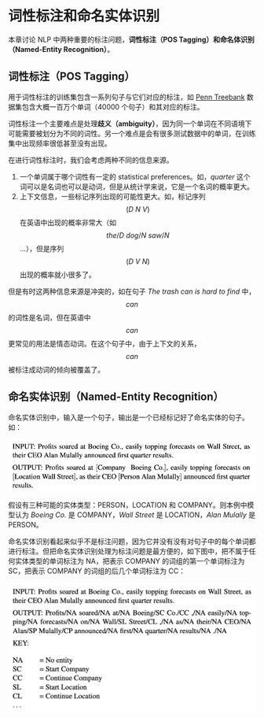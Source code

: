 # 词性标注和命名实体识别

本章讨论 NLP 中两种重要的标注问题，**词性标注（POS Tagging）**和**命名体识别（Named-Entity Recognition）**。



## 词性标注（POS Tagging）

用于词性标注的训练集包含一系列句子与它们对应的标注，如 [Penn Treebank](https://catalog.ldc.upenn.edu/LDC99T42) 数据集包含大概一百万个单词（40000 个句子）和其对应的标注。

词性标注一个主要难点是处理**歧义（ambiguity）**，因为同一个单词在不同语境下可能需要被划分为不同的词性。另一个难点是会有很多测试数据中的单词，在训练集中出现频率很低甚至没有出现。

在进行词性标注时，我们会考虑两种不同的信息来源。

1. 一个单词属于哪个词性有一定的 statistical preferences。如，*quarter* 这个词可以是名词也可以是动词，但是从统计学来说，它是一个名词的概率更大。
2. 上下文信息，一些标记序列出现的可能性更大。如，标记序列 $$(D \ N \ V)$$ 在英语中出现的概率非常大（如 $$the/D \ dog/N \ saw/N$$ ...），但是序列 $$(D \ V \ N)$$ 出现的概率就小很多了。

但是有时这两种信息来源是冲突的，如在句子 *The trash can is hard to find* 中，$$can$$ 的词性是名词，但在英语中 $$can$$ 更常见的用法是情态动词。在这个句子中，由于上下文的关系，$$can$$ 被标注成动词的倾向被覆盖了。



## 命名实体识别（Named-Entity Recognition）

命名实体识别中，输入是一个句子，输出是一个已经标记好了命名实体的句子。如：

<div align=center>
    <img src="img/named-entity-recognition.png" width="550"/>
</div>

假设有三种可能的实体类型：PERSON，LOCATION 和 COMPANY。则本例中模型认为 *Boeing Co.* 是 COMPANY，*Wall Street* 是 LOCATION，*Alan Mulally* 是 PERSON。

命名实体识别看起来似乎不是标注问题，因为它并没有没有对句子中的每个单词都进行标注。但把命名实体识别处理为标注问题是最方便的，如下图中，把不属于任何实体类型的单词标注为 NA，把表示 COMPANY 的词组的第一个单词标注为 SC，把表示 COMPANY 的词组的后几个单词标注为 CC：

<div align=center>
    <img src="img/named-entity-recognition-tagging-problem.png" width="550"/>
</div>